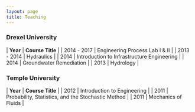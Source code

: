```yaml
---
layout: page
title: Teaching
---
```


### Drexel University

| **Year** | **Course Title** |
| 2014 - 2017 | Engineering Process Lab I & II |
| 2013 - 2014 | Hydraulics |
| 2014 | Introduction to Infrastructure Engineering | 
| 2014 | Groundwater Remediation | 
| 2013 | Hydrology | 


### Temple University  

| **Year** | **Course Title** |
| 2012 | Introduction to Engineering |
| 2011 | Probability, Statistics, and the Stochastic Method |
| 2011 | Mechanics of Fluids |


